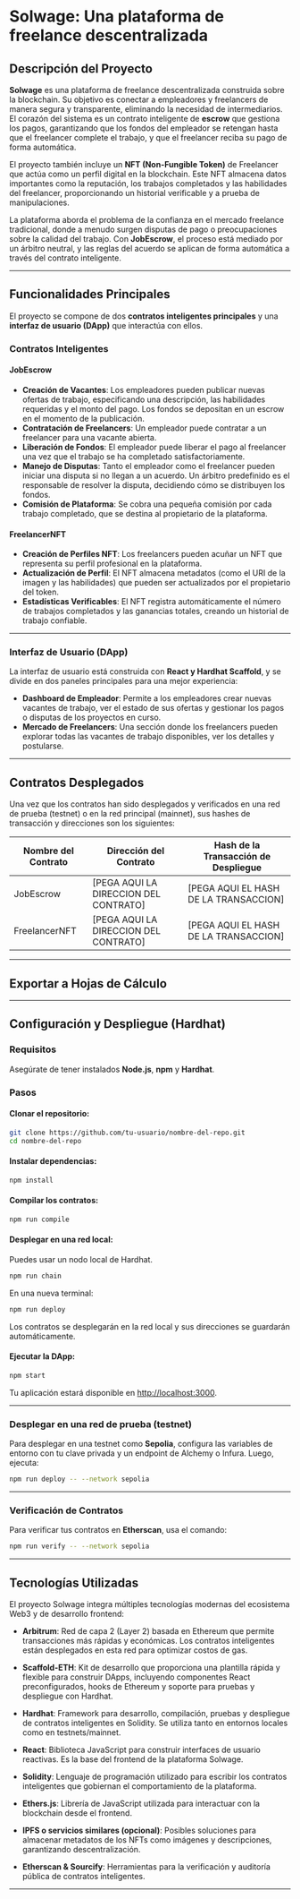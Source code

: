 # Solwage: Una plataforma de freelance descentralizada

## Descripción del Proyecto

**Solwage** es una plataforma de freelance descentralizada construida sobre la blockchain. Su objetivo es conectar a empleadores y freelancers de manera segura y transparente, eliminando la necesidad de intermediarios.  
El corazón del sistema es un contrato inteligente de **escrow** que gestiona los pagos, garantizando que los fondos del empleador se retengan hasta que el freelancer complete el trabajo, y que el freelancer reciba su pago de forma automática.

El proyecto también incluye un **NFT (Non-Fungible Token)** de Freelancer que actúa como un perfil digital en la blockchain. Este NFT almacena datos importantes como la reputación, los trabajos completados y las habilidades del freelancer, proporcionando un historial verificable y a prueba de manipulaciones.

La plataforma aborda el problema de la confianza en el mercado freelance tradicional, donde a menudo surgen disputas de pago o preocupaciones sobre la calidad del trabajo. Con **JobEscrow**, el proceso está mediado por un árbitro neutral, y las reglas del acuerdo se aplican de forma automática a través del contrato inteligente.

---

## Funcionalidades Principales

El proyecto se compone de dos **contratos inteligentes principales** y una **interfaz de usuario (DApp)** que interactúa con ellos.

### Contratos Inteligentes

#### JobEscrow

- **Creación de Vacantes**: Los empleadores pueden publicar nuevas ofertas de trabajo, especificando una descripción, las habilidades requeridas y el monto del pago. Los fondos se depositan en un escrow en el momento de la publicación.
- **Contratación de Freelancers**: Un empleador puede contratar a un freelancer para una vacante abierta.
- **Liberación de Fondos**: El empleador puede liberar el pago al freelancer una vez que el trabajo se ha completado satisfactoriamente.
- **Manejo de Disputas**: Tanto el empleador como el freelancer pueden iniciar una disputa si no llegan a un acuerdo. Un árbitro predefinido es el responsable de resolver la disputa, decidiendo cómo se distribuyen los fondos.
- **Comisión de Plataforma**: Se cobra una pequeña comisión por cada trabajo completado, que se destina al propietario de la plataforma.

#### FreelancerNFT

- **Creación de Perfiles NFT**: Los freelancers pueden acuñar un NFT que representa su perfil profesional en la plataforma.
- **Actualización de Perfil**: El NFT almacena metadatos (como el URI de la imagen y las habilidades) que pueden ser actualizados por el propietario del token.
- **Estadísticas Verificables**: El NFT registra automáticamente el número de trabajos completados y las ganancias totales, creando un historial de trabajo confiable.

---

### Interfaz de Usuario (DApp)

La interfaz de usuario está construida con **React y Hardhat Scaffold**, y se divide en dos paneles principales para una mejor experiencia:

- **Dashboard de Empleador**: Permite a los empleadores crear nuevas vacantes de trabajo, ver el estado de sus ofertas y gestionar los pagos o disputas de los proyectos en curso.
- **Mercado de Freelancers**: Una sección donde los freelancers pueden explorar todas las vacantes de trabajo disponibles, ver los detalles y postularse.

---

## Contratos Desplegados

Una vez que los contratos han sido desplegados y verificados en una red de prueba (testnet) o en la red principal (mainnet), sus hashes de transacción y direcciones son los siguientes:

| Nombre del Contrato | Dirección del Contrato            | Hash de la Transacción de Despliegue  |
|---------------------|------------------------------------|----------------------------------------|
| JobEscrow           | [PEGA AQUI LA DIRECCION DEL CONTRATO] | [PEGA AQUI EL HASH DE LA TRANSACCION] |
| FreelancerNFT       | [PEGA AQUI LA DIRECCION DEL CONTRATO] | [PEGA AQUI EL HASH DE LA TRANSACCION] |

---

## Exportar a Hojas de Cálculo

---

## Configuración y Despliegue (Hardhat)

### Requisitos

Asegúrate de tener instalados **Node.js**, **npm** y **Hardhat**.

### Pasos

#### Clonar el repositorio:

```bash
git clone https://github.com/tu-usuario/nombre-del-repo.git
cd nombre-del-repo
```

#### Instalar dependencias:

```bash
npm install
```

#### Compilar los contratos:

```bash
npm run compile
```

#### Desplegar en una red local:

Puedes usar un nodo local de Hardhat.

```bash
npm run chain
```

En una nueva terminal:

```bash
npm run deploy
```

Los contratos se desplegarán en la red local y sus direcciones se guardarán automáticamente.

#### Ejecutar la DApp:

```bash
npm start
```

Tu aplicación estará disponible en [http://localhost:3000](http://localhost:3000).

---

### Desplegar en una red de prueba (testnet)

Para desplegar en una testnet como **Sepolia**, configura las variables de entorno con tu clave privada y un endpoint de Alchemy o Infura. Luego, ejecuta:

```bash
npm run deploy -- --network sepolia
```

---

### Verificación de Contratos

Para verificar tus contratos en **Etherscan**, usa el comando:

```bash
npm run verify -- --network sepolia
```


---

## Tecnologías Utilizadas

El proyecto Solwage integra múltiples tecnologías modernas del ecosistema Web3 y de desarrollo frontend:

- **Arbitrum**: Red de capa 2 (Layer 2) basada en Ethereum que permite transacciones más rápidas y económicas. Los contratos inteligentes están desplegados en esta red para optimizar costos de gas.

- **Scaffold-ETH**: Kit de desarrollo que proporciona una plantilla rápida y flexible para construir DApps, incluyendo componentes React preconfigurados, hooks de Ethereum y soporte para pruebas y despliegue con Hardhat.

- **Hardhat**: Framework para desarrollo, compilación, pruebas y despliegue de contratos inteligentes en Solidity. Se utiliza tanto en entornos locales como en testnets/mainnet.

- **React**: Biblioteca JavaScript para construir interfaces de usuario reactivas. Es la base del frontend de la plataforma Solwage.

- **Solidity**: Lenguaje de programación utilizado para escribir los contratos inteligentes que gobiernan el comportamiento de la plataforma.

- **Ethers.js**: Librería de JavaScript utilizada para interactuar con la blockchain desde el frontend.

- **IPFS o servicios similares (opcional)**: Posibles soluciones para almacenar metadatos de los NFTs como imágenes y descripciones, garantizando descentralización.

- **Etherscan & Sourcify**: Herramientas para la verificación y auditoría pública de contratos inteligentes.

---

